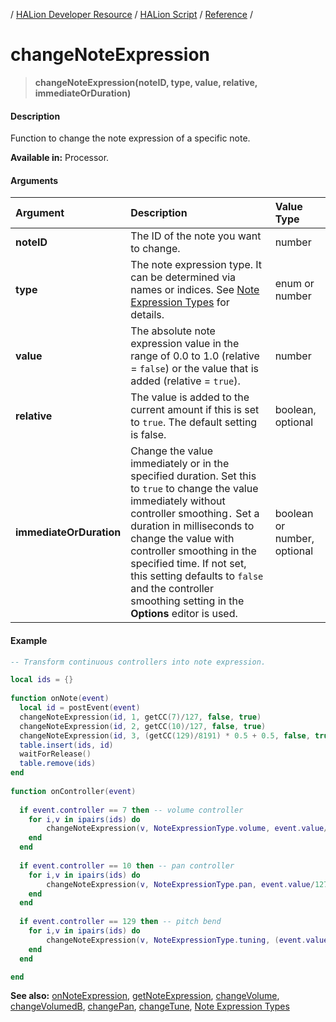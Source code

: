 / [HALion Developer Resource](../../HALion-Developer-Resource.md) / [HALion Script](./HALion-Script.md) / [Reference](./Reference.md) /

# changeNoteExpression

>**changeNoteExpression(noteID, type, value, relative, immediateOrDuration)**

#### Description

Function to change the note expression of a specific note.

**Available in:** Processor.

#### Arguments

|Argument|Description|Value Type|
|:-|:-|:-|
|**noteID**|The ID of the note you want to change.|number|
|**type**|The note expression type. It can be determined via names or indices. See [Note Expression Types](./Note-Expression-Types.md) for details.|enum or number|
|**value**|The absolute note expression value in the range of 0.0 to 1.0 (relative = ``false``) or the value that is added (relative = ``true``).|number|
|**relative**|The value is added to the current amount if this is set to ``true``. The default setting is false.|boolean, optional|
|**immediateOrDuration**|Change the value immediately or in the specified duration. Set this to ``true`` to change the value immediately without controller smoothing``.`` Set a duration in milliseconds to change the value with controller smoothing in the specified time. If not set, this setting defaults to ``false`` and the controller smoothing setting in the **Options** editor is used.|boolean or number, optional|

#### Example

```lua
-- Transform continuous controllers into note expression.

local ids = {}
 
function onNote(event)
  local id = postEvent(event)
  changeNoteExpression(id, 1, getCC(7)/127, false, true)
  changeNoteExpression(id, 2, getCC(10)/127, false, true)
  changeNoteExpression(id, 3, (getCC(129)/8191) * 0.5 + 0.5, false, true)
  table.insert(ids, id)
  waitForRelease()
  table.remove(ids)
end
 
function onController(event)
  
  if event.controller == 7 then -- volume controller
    for i,v in ipairs(ids) do
        changeNoteExpression(v, NoteExpressionType.volume, event.value/127)
    end
  end
  
  if event.controller == 10 then -- pan controller
    for i,v in ipairs(ids) do
        changeNoteExpression(v, NoteExpressionType.pan, event.value/127)
    end
  end
  
  if event.controller == 129 then -- pitch bend
    for i,v in ipairs(ids) do
        changeNoteExpression(v, NoteExpressionType.tuning, (event.value/8191) * 0.5 + 0.5)
    end
  end

end
```

**See also:** [onNoteExpression](./onNoteExpression.md), [getNoteExpression](./getNoteExpression.md), [changeVolume](./changeVolume.md), [changeVolumedB](./changeVolumedB.md), [changePan](./changePan.md), [changeTune](./changeTune.md), [Note Expression Types](./Note-Expression-Types.md)